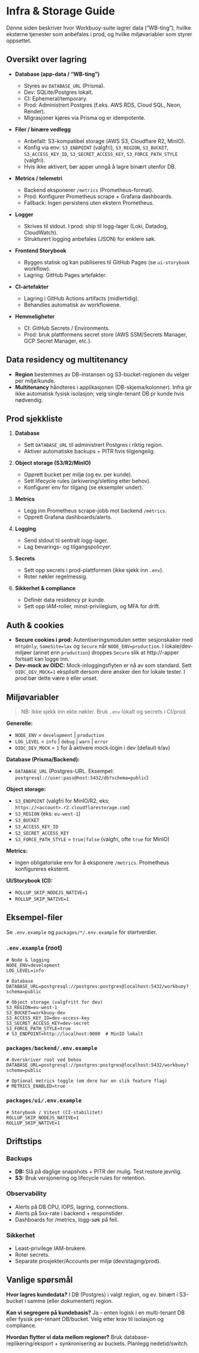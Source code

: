# Infra & Storage Guide

Denne siden beskriver hvor Workbuoy-suite lagrer data (“WB-ting”), hvilke eksterne tjenester som anbefales i prod, og hvilke miljøvariabler som styrer oppsettet.

## Oversikt over lagring

- **Database (app-data / “WB-ting”)**
  - Styres av `DATABASE_URL` (Prisma).
  - Dev: SQLite/Postgres lokalt.
  - CI: Ephemeral/temporary.
  - Prod: Administrert Postgres (f.eks. AWS RDS, Cloud SQL, Neon, Render).
  - Migrasjoner kjøres via Prisma og er idempotente.

- **Filer / binære vedlegg**
  - Anbefalt: S3-kompatibel storage (AWS S3, Cloudflare R2, MinIO).
  - Konfig via env: `S3_ENDPOINT` (valgfri), `S3_REGION`, `S3_BUCKET`, `S3_ACCESS_KEY_ID`, `S3_SECRET_ACCESS_KEY`, `S3_FORCE_PATH_STYLE` (valgfri).
  - Hvis ikke aktivert, bør apper unngå å lagre binært utenfor DB.

- **Metrics / telemetri**
  - Backend eksponerer `/metrics` (Prometheus-format).
  - Prod: Konfigurer Prometheus scrape + Grafana dashboards.
  - Fallback: Ingen persistens uten ekstern Prometheus.

- **Logger**
  - Skrives til stdout. I prod: ship til logg-lager (Loki, Datadog, CloudWatch).
  - Strukturert logging anbefales (JSON) for enklere søk.

- **Frontend Storybook**
  - Bygges statisk og kan publiseres til GitHub Pages (se `ui-storybook` workflow).
  - Lagring: GitHub Pages artefakter.

- **CI-artefakter**
  - Lagring i GitHub Actions artifacts (midlertidig).
  - Behandles automatisk av workflowene.

- **Hemmeligheter**
  - CI: GitHub Secrets / Environments.
  - Prod: bruk plattformens secret store (AWS SSM/Secrets Manager, GCP Secret Manager, etc.).

## Data residency og multitenancy

- **Region** bestemmes av DB-instansen og S3-bucket-regionen du velger per miljø/kunde.
- **Multitenancy** håndteres i applikasjonen (DB-skjema/kolonner). Infra gir ikke automatisk fysisk isolasjon; velg single-tenant DB pr kunde hvis nødvendig.

## Prod sjekkliste

1. **Database**  
   - Sett `DATABASE_URL` til administrert Postgres i riktig region.  
   - Aktiver automatiske backups + PITR hvis tilgjengelig.

2. **Object storage (S3/R2/MinIO)**  
   - Opprett bucket per miljø (og ev. per kunde).  
   - Sett lifecycle rules (arkivering/sletting etter behov).  
   - Konfigurer env for tilgang (se eksempler under).

3. **Metrics**  
   - Legg inn Prometheus scrape-jobb mot backend `/metrics`.  
   - Opprett Grafana dashboards/alerts.

4. **Logging**  
   - Send stdout til sentralt logg-lager.  
   - Lag bevarings- og tilgangspolicyer.

5. **Secrets**  
   - Sett opp secrets i prod-plattformen (ikke sjekk inn `.env`).  
   - Roter nøkler regelmessig.

6. **Sikkerhet & compliance**
   - Definér data residency pr kunde.
   - Sett opp IAM-roller, minst-privilegium, og MFA for drift.

## Auth & cookies

- **Secure cookies i prod:** Autentiseringsmodulen setter sesjonskaker med `HttpOnly`, `SameSite=lax` og `Secure` når `NODE_ENV=production`. I lokale/dev-miljøer (annet enn `production`) droppes `Secure` slik at http://-apper fortsatt kan logge inn.
- **Dev-mock av OIDC:** Mock-inloggingsflyten er nå av som standard. Sett `OIDC_DEV_MOCK=1` eksplisitt dersom dere ønsker den for lokale tester. I prod bør dette være `0` eller unset.

## Miljøvariabler

> NB: Ikke sjekk inn ekte nøkler. Bruk `.env` lokalt og secrets i CI/prod.

**Generelle:**
- `NODE_ENV` = `development` | `production`
- `LOG_LEVEL` = `info` | `debug` | `warn` | `error`
- `OIDC_DEV_MOCK` = `1` for å aktivere mock-login i dev (default `0`/av)

**Database (Prisma/Backend):**
- `DATABASE_URL` (Postgres-URL. Eksempel: `postgresql://user:pass@host:5432/db?schema=public`)

**Object storage:**
- `S3_ENDPOINT` (valgfri for MinIO/R2, eks: `https://<account>.r2.cloudflarestorage.com`)
- `S3_REGION` (eks: `eu-west-1`)
- `S3_BUCKET`
- `S3_ACCESS_KEY_ID`
- `S3_SECRET_ACCESS_KEY`
- `S3_FORCE_PATH_STYLE` = `true|false` (valgfri, ofte `true` for MinIO)

**Metrics:**
- Ingen obligatoriske env for å eksponere `/metrics`. Prometheus konfigureres eksternt.

**UI/Storybook (CI):**
- `ROLLUP_SKIP_NODEJS_NATIVE=1`
- `ROLLUP_SKIP_NATIVE=1`

## Eksempel-filer

Se `.env.example` og `packages/*/.env.example` for startverdier.

### `.env.example` (root)
```env
# Node & logging
NODE_ENV=development
LOG_LEVEL=info

# Database
DATABASE_URL=postgresql://postgres:postgres@localhost:5432/workbuoy?schema=public

# Object storage (valgfritt for dev)
S3_REGION=eu-west-1
S3_BUCKET=workbuoy-dev
S3_ACCESS_KEY_ID=dev-access-key
S3_SECRET_ACCESS_KEY=dev-secret
S3_FORCE_PATH_STYLE=true
# S3_ENDPOINT=http://localhost:9000  # MinIO lokalt
```

### `packages/backend/.env.example`
```env
# Overskriver root ved behov
DATABASE_URL=postgresql://postgres:postgres@localhost:5432/workbuoy?schema=public

# Optional metrics toggle (om dere har en slik feature flag)
# METRICS_ENABLED=true
```

### `packages/ui/.env.example`
```env
# Storybook / Vitest (CI-stabilitet)
ROLLUP_SKIP_NODEJS_NATIVE=1
ROLLUP_SKIP_NATIVE=1
```

## Driftstips

### Backups

- **DB:** Slå på daglige snapshots + PITR der mulig. Test restore jevnlig.
- **S3:** Bruk versjonering og lifecycle rules for retention.

### Observability

- Alerts på DB CPU, IOPS, lagring, connections.
- Alerts på 5xx-rate i backend + responstider.
- Dashboards for /metrics, logg-søk på feil.

### Sikkerhet

- Least-privilege IAM-brukere.
- Roter secrets.
- Separate prosjekter/Accounts per miljø (dev/staging/prod).

## Vanlige spørsmål

**Hvor lagres kundedata?**
I DB (Postgres) i valgt region, og ev. binært i S3-bucket i samme (eller dokumentert) region.

**Kan vi segregere på kundebasis?**
Ja – enten logisk i en multi-tenant DB eller fysisk per-tenant DB/bucket. Velg etter krav til isolasjon og compliance.

**Hvordan flytter vi data mellom regioner?**
Bruk database-replikering/eksport + synkronisering av buckets. Planlegg nedetid/switch.
